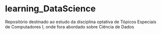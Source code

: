 # learning_DataScience
Repositório destinado ao estudo da disciplina optativa de Tópicos Especiais de Computadores I, onde fora abordado sobre Ciência de Dados
